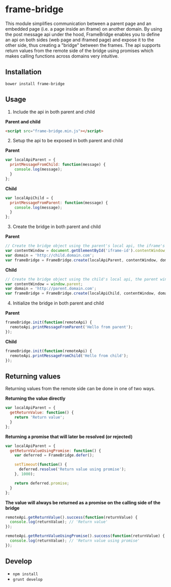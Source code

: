 frame-bridge
==========

This module simplifies communication between a parent page and an embedded page (i.e. a page inside an iframe) on another domain. By using the post message api under the hood, FrameBridge enables you to define an api on both sides (web page and iframed page) and expose it to the other side, thus creating a "bridge" between the frames. The api supports return values from the remote side of the bridge using promises which makes calling functions across domains very intuitive.

## Installation

`bower install frame-bridge`

## Usage

1) Include the api in both parent and child

**Parent and child**

```html
<script src="frame-bridge.min.js"></script>
```

2) Setup the api to be exposed in both parent and child

**Parent**

```javascript
var localApiParent = {
  printMessageFromChild: function(message) {
    console.log(message);
  }
};
```

**Child**

```javascript
var localApiChild = {
  printMessageFromParent: function(message) {
    console.log(message);
  }
};
```

3) Create the bridge in both parent and child

**Parent**

```javascript
// Create the bridge object using the parent's local api, the iframe's content window and the child domain.
var contentWindow = document.getElementById('iframe-id').contentWindow;
var domain = 'http://child.domain.com';
var frameBridge = FrameBridge.create(localApiParent, contentWindow, domain);
```

**Child**

```javascript
// Create the bridge object using the child's local api, the parent window and the parent domain.
var contentWindow = window.parent;
var domain = 'http://parent.domain.com';
var frameBridge = FrameBridge.create(localApiChild, contentWindow, domain);
```

4) Initialize the bridge in both parent and child

**Parent**

```javascript
frameBridge.init(function(remoteApi) {
  remoteApi.printMessageFromParent('Hello from parent');
});
```

**Child**

```javascript
frameBridge.init(function(remoteApi) {
  remoteApi.printMessageFromChild('Hello from child');
});
```

## Returning values

Returning values from the remote side can be done in one of two ways.

**Returning the value directly**

```javascript
var localApiParent = {
  getReturnValue: function() {
    return 'Return value';
  }
};
```

**Returning a promise that will later be resolved (or rejected)**

```javascript
var localApiParent = {
  getReturnValueUsingPromise: function() {
    var deferred = FrameBridge.defer();

    setTimeout(function() {
      deferred.resolve('Return value using promise');
    }, 1000);

    return deferred.promise;
  }
};
```

**The value will always be returned as a promise on the calling side of the bridge**

```javascript
remoteApi.getReturnValue().success(function(returnValue) {
  console.log(returnValue); // 'Return value'
});

remoteApi.getReturnValueUsingPromise().success(function(returnValue) {
  console.log(returnValue); // 'Return value using promise'
});
```

## Develop

- `npm install`
- `grunt develop`
